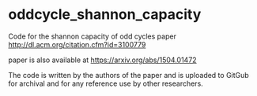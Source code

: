 # oddcycle_shannon_capacity
Code for the shannon capacity of odd cycles paper http://dl.acm.org/citation.cfm?id=3100779

paper is also available at https://arxiv.org/abs/1504.01472

The code is written by the authors of the paper and is uploaded to GitGub for archival
and for any reference use by other researchers.
